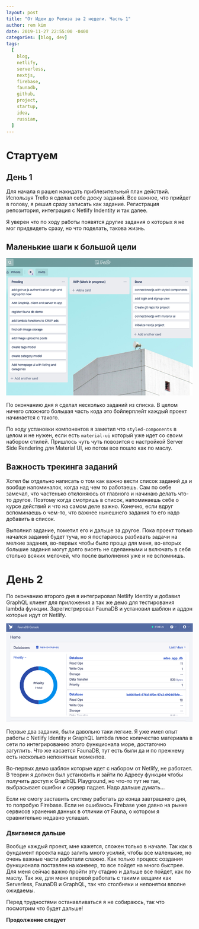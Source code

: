 ```yaml
---
layout: post
title: "От Идеи до Релиза за 2 недели. Часть 1"
author: rem kim
date: 2019-11-27 22:55:00 -0400
categories: [blog, dev]
tags:
  [
    blog,
    netlify,
    serverless,
    nextjs,
    firebase,
    faunadb,
    github,
    project,
    startup,
    idea,
    russian,
  ]
---
```


# Стартуем

## День 1

Для начала я рашел накидать приблезительный план действий. Используя Trello я сделал себе доску заданий. Все важное, что прийдет в голову, я решил сразу записать как задание. Регистрация репозитория, интеграция с Netlify Indentity и так далее.

Я уверен что по ходу работы появятся другие задания о которых я не мог придвидеть сразу, но что поделать, такова жизнь.

## Маленькие шаги к большой цели

![Trello](/assets/posts/trello-img-1.png)

По окончанию дня я сделал несколько заданий из списка. В целом ничего сложного большая часть кода это бойлерплейт каждый проект начинается с такого.

По ходу установки компонентов я заметил что `styled-components` в целом и не нужен, если есть `material-ui` который уже идет со своим набором стилей. Пришлось чуть чуть повозится с настройкой Server Side Rendering для Material UI, но потом все пошло как по маслу.

## Важность трекинга заданий

Хотел бы отдельно написать о том как важно вести список заданий да и вообще напоминалок, когда над чем то работаешь. Сам по себе замечал, что частенько отклоняюсь от главного и начинаю делать что-то другое. Поэтому когда смотришь в список, напоминаешь себе о курсе действий и что на самом деле важно. Конечно, если вдруг вспоминаешь о чем-то, что важнее нынешнего задания то его надо добавить в список.

Выполнил задание, пометил его и дальше за другое. Пока проект только начался заданий будет туча, но я постараюсь разбивать задачи на мелкие задания, во-первых чтобы было проще для меня, во-вторых большие задания могут долго висеть не сделанными и включать в себя столько всяких мелочей, что после выполнения уже и не вспомнишь.

# День 2

По окончанию второго дня я интегрировал Netlify Identity и добавил GraphQL клиент для приложения а так же демо для тестирования lambda функции. Зарегистрировал FaunaDB и установил шаблон и аддон которые идут от Netlify.

![FaunaDB](/assets/posts/fauna-db-console.png)

Первые два задания, были давольно таки легкие. Я уже имел опыт работы с Netlify Identity и GraphQL lambda плюс количество материала в сети по интегрированию этого функционала море, достаточно загуглить. Что же касается FaunaDB, тут есть были да и по прежнему есть несколько непонятных моментов.

Во-первых демо шаблон которые идет с набором от Netlify, не работает. В теории я должен был установить и зайти по Адресу функции чтобы получить доступ к GraphQL Playground, но что-то тут не так, выбрасывает ошибки и сервер падает. Надо дальше думать...

Если не смогу заставить систему работать до конца завтрашнего дня, то попробую Firebase. Если не ошибаюсь Firebase уже давно на рынке сервисов хранения данных в отличии от Fauna, о котором я сравнительно недавно услашал.

### Двигаемся дальше

Вообще каждый проект, мне кажется, сложен только в начале. Так как в фундамент проекта надо залить много усилий, чтобы все маленькие, но очень важные части работали слажно. Как только процесс создания функционала поставлен на конвеер, то все пойдет на много быстрее. Для меня сейчас важно пройти эту стадию и дальше все пойдет, как по маслу. Так же, для меня впервой работать с такими вещами как Serverless, FaunaDB и GraphQL, так что столбняки и непонятки вполне ожидаемы.

Перед трудностями останавливаться я не собираюсь, так что посмотрим что будет дальше!

**Продолжение следует**
